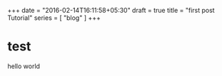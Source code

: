 +++
date = "2016-02-14T16:11:58+05:30"
draft = true
title = "first post Tutorial"
series = [ "blog" ]
+++

test
====

hello world